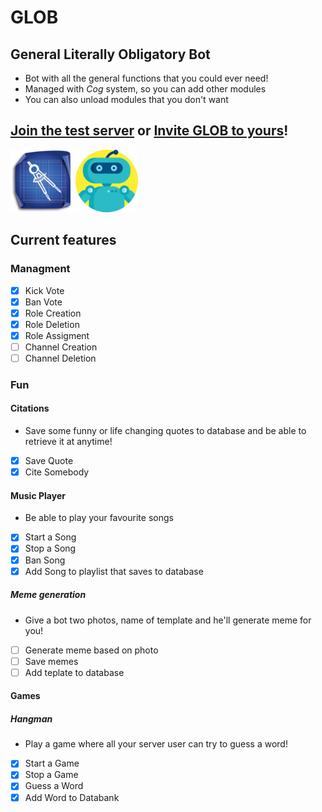 # GLOB

## General Literally Obligatory Bot

* Bot with all the general functions that you could ever need!
* Managed with *Cog* system, so you can add other modules
* You can also unload modules that you don't want

## [Join the test server](https://discord.gg/d4Fwf5Gu9b) or [Invite GLOB to yours](https://discord.com/api/oauth2/authorize?client_id=781629601105444946&permissions=502791286&scope=bot)!

[<img src="resources/server_icon.png" width = "100" height = "100">](https://discord.gg/d4Fwf5Gu9b) [<img src="resources/glob_icon.png" width = "100" height = "100">](https://discord.com/api/oauth2/authorize?client_id=781629601105444946&permissions=502791286&scope=bot)

## Current features

### Managment

* [x] Kick Vote
* [x] Ban Vote
* [x] Role Creation
* [x] Role Deletion
* [x] Role Assigment
* [ ] Channel Creation
* [ ] Channel Deletion

### Fun

#### Citations

* Save some funny or life changing quotes to database and be able to retrieve it at anytime!
* [x] Save Quote
* [x] Cite Somebody

#### Music Player

* Be able to play your favourite songs
* [x] Start a Song
* [x] Stop a Song
* [x] Ban Song
* [x] Add Song to playlist that saves to database

##### Meme generation

* Give a bot two photos, name of template and he'll generate meme for you!
* [ ] Generate meme based on photo
* [ ] Save memes
* [ ] Add teplate to database

#### Games

##### Hangman

* Play a game where all your server user can try to guess a word!
* [x] Start a Game
* [x] Stop a Game
* [x] Guess a Word
* [x] Add Word to Databank
